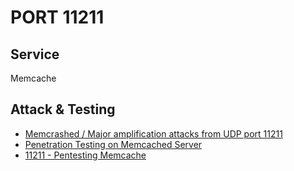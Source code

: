 # PORT 11211
## Service
Memcache
## Attack & Testing
- [Memcrashed / Major amplification attacks from UDP port 11211](https://blog.cloudflare.com/memcrashed-major-amplification-attacks-from-port-11211/)
- [Penetration Testing on Memcached Server](https://www.hackingarticles.in/penetration-testing-on-memcached-server/)
- [11211 - Pentesting Memcache](https://book.hacktricks.xyz/pentesting/11211-memcache)
